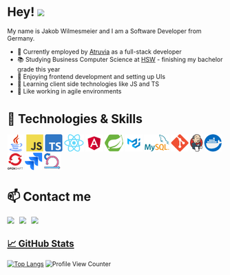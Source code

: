 # Hey! <img src="https://raw.githubusercontent.com/MartinHeinz/MartinHeinz/master/wave.gif" width="30px">

My name is Jakob Wilmesmeier and I am a Software Developer from Germany.
<!-- BLOG-POST-LIST:START -->
- 🔭 Currently employed by [Atruvia](https://atruvia.de/) as a full-stack developer
- 📚 Studying Business Computer Science at [HSW](https://www.hsw-hameln.de/) - finishing my bachelor grade this year
- 🚀 Enjoying frontend development and setting up UIs
- 🌱 Learning client side technologies like JS and TS
- 🤝 Like working in agile environments
<!-- BLOG-POST-LIST:END -->

# 🔧 Technologies & Skills
  <code><img height="40" src="https://github.com/Sparkobbable/Sparkobbable/raw/1e3b59e6e99ebff45568317793c7d1c254b72284/226777.png" alt="Java"></code>
  <code><img height="40" src="https://github.com/Sparkobbable/Sparkobbable/raw/master/index.png" alt="JavaScript"></code>
  <code><img height="40" src="https://github.com/Sparkobbable/Sparkobbable/raw/master/Typescript_logo_2020.svg.png" alt="TypeScript"></code>
  <code><img height="40" src="https://github.com/Sparkobbable/Sparkobbable/raw/master/React-icon.svg.png" alt="React"></code>
  <code><img height="40" src="https://github.com/Sparkobbable/Sparkobbable/raw/master/angular.png" alt="Angular"></code>
  <code><img height="40" src="https://github.com/Sparkobbable/Sparkobbable/raw/master/springboot.png" alt="Spring Boot"></code>
  <code><img height="40" src="https://github.com/Sparkobbable/Sparkobbable/raw/master/logo.png" alt="Material UI"></code>
  <code><img height="40" src="https://github.com/Sparkobbable/Sparkobbable/raw/master/logo-mysql-170x115.png" alt="MySQL"></code>
  <code><img height="40" src="https://github.com/Sparkobbable/Sparkobbable/raw/master/Git-Icon-1788C.png" alt="git"></code>
  <code><img height="40" src="https://github.com/Sparkobbable/Sparkobbable/raw/master/256.png" alt="Jenkins"></code>
  <code><img height="40" src="https://github.com/Sparkobbable/Sparkobbable/raw/master/919853.png" alt="Docker"></code>
  <code><img height="40" src="https://github.com/Sparkobbable/Sparkobbable/raw/master/OpenShift-LogoType.svg.png" alt="OpenShift"></code>
  <code><img height="40" src="https://github.com/Sparkobbable/Sparkobbable/raw/master/5968875.png" alt="Jira"></code>
  <code><img height="40" src="https://github.com/Sparkobbable/Sparkobbable/raw/master/2620863.png" alt="Scrum"></code>

# 📫 Contact me
[<img src="https://img.icons8.com/color/48/000000/linkedin.png" width="3.5%"/>](https://de.linkedin.com/in/jakob-wilmesmeier-38743a219)  &nbsp; [<img src="https://img.icons8.com/fluent/48/000000/instagram-new.png" width="3.5%"/>](https://www.instagram.com/jakob_w3010/)  &nbsp; <a href="mailto:j.wilmesmeier@gmail.com"> <img src="https://img.icons8.com/fluent/48/000000/gmail.png" width="3.5%"/>
  
## &#x1f4c8; GitHub Stats
[![Top Langs](https://github-readme-stats.vercel.app/api/top-langs?username=Sparkobbable&count_private=true&langs_count=6&layout=compact)](https://github.com/Sparkobbable?tab=repositories)
![Profile View Counter](https://komarev.com/ghpvc/?username=Sparkobbable)

